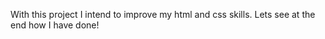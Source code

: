 With this project I intend to improve my html and css skills. 
Lets see at the end how I have done!
